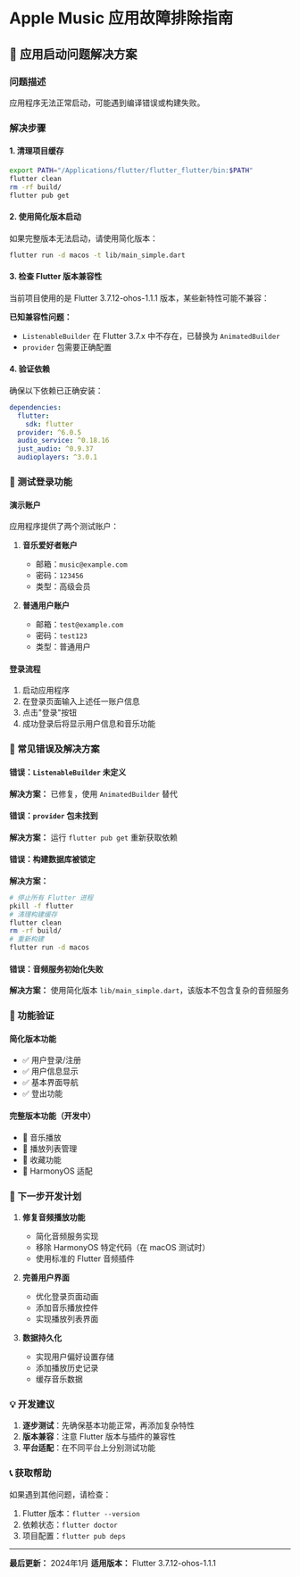 # Apple Music 应用故障排除指南

## 🚨 应用启动问题解决方案

### 问题描述
应用程序无法正常启动，可能遇到编译错误或构建失败。

### 解决步骤

#### 1. 清理项目缓存
```bash
export PATH="/Applications/flutter/flutter_flutter/bin:$PATH"
flutter clean
rm -rf build/
flutter pub get
```

#### 2. 使用简化版本启动
如果完整版本无法启动，请使用简化版本：
```bash
flutter run -d macos -t lib/main_simple.dart
```

#### 3. 检查 Flutter 版本兼容性
当前项目使用的是 Flutter 3.7.12-ohos-1.1.1 版本，某些新特性可能不兼容：

**已知兼容性问题：**
- `ListenableBuilder` 在 Flutter 3.7.x 中不存在，已替换为 `AnimatedBuilder`
- `provider` 包需要正确配置

#### 4. 验证依赖
确保以下依赖已正确安装：
```yaml
dependencies:
  flutter:
    sdk: flutter
  provider: ^6.0.5
  audio_service: ^0.18.16
  just_audio: ^0.9.37
  audioplayers: ^3.0.1
```

### 🎯 测试登录功能

#### 演示账户
应用程序提供了两个测试账户：

1. **音乐爱好者账户**
   - 邮箱：`music@example.com`
   - 密码：`123456`
   - 类型：高级会员

2. **普通用户账户**
   - 邮箱：`test@example.com`
   - 密码：`test123`
   - 类型：普通用户

#### 登录流程
1. 启动应用程序
2. 在登录页面输入上述任一账户信息
3. 点击"登录"按钮
4. 成功登录后将显示用户信息和音乐功能

### 🔧 常见错误及解决方案

#### 错误：`ListenableBuilder` 未定义
**解决方案：** 已修复，使用 `AnimatedBuilder` 替代

#### 错误：`provider` 包未找到
**解决方案：** 运行 `flutter pub get` 重新获取依赖

#### 错误：构建数据库被锁定
**解决方案：** 
```bash
# 停止所有 Flutter 进程
pkill -f flutter
# 清理构建缓存
flutter clean
rm -rf build/
# 重新构建
flutter run -d macos
```

#### 错误：音频服务初始化失败
**解决方案：** 使用简化版本 `lib/main_simple.dart`，该版本不包含复杂的音频服务

### 📱 功能验证

#### 简化版本功能
- ✅ 用户登录/注册
- ✅ 用户信息显示
- ✅ 基本界面导航
- ✅ 登出功能

#### 完整版本功能（开发中）
- 🔄 音乐播放
- 🔄 播放列表管理
- 🔄 收藏功能
- 🔄 HarmonyOS 适配

### 🚀 下一步开发计划

1. **修复音频播放功能**
   - 简化音频服务实现
   - 移除 HarmonyOS 特定代码（在 macOS 测试时）
   - 使用标准的 Flutter 音频插件

2. **完善用户界面**
   - 优化登录页面动画
   - 添加音乐播放控件
   - 实现播放列表界面

3. **数据持久化**
   - 实现用户偏好设置存储
   - 添加播放历史记录
   - 缓存音乐数据

### 💡 开发建议

1. **逐步测试**：先确保基本功能正常，再添加复杂特性
2. **版本兼容**：注意 Flutter 版本与插件的兼容性
3. **平台适配**：在不同平台上分别测试功能

### 📞 获取帮助

如果遇到其他问题，请检查：
1. Flutter 版本：`flutter --version`
2. 依赖状态：`flutter doctor`
3. 项目配置：`flutter pub deps`

---

**最后更新：** 2024年1月
**适用版本：** Flutter 3.7.12-ohos-1.1.1 